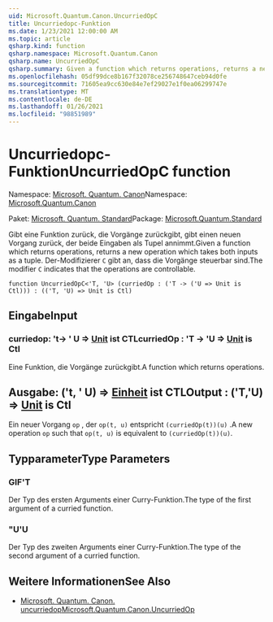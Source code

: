 ```yaml
---
uid: Microsoft.Quantum.Canon.UncurriedOpC
title: Uncurriedopc-Funktion
ms.date: 1/23/2021 12:00:00 AM
ms.topic: article
qsharp.kind: function
qsharp.namespace: Microsoft.Quantum.Canon
qsharp.name: UncurriedOpC
qsharp.summary: Given a function which returns operations, returns a new operation which takes both inputs as a tuple. The modifier `C` indicates that the operations are controllable.
ms.openlocfilehash: 05df99dce8b167f32078ce256748647ceb94d0fe
ms.sourcegitcommit: 71605ea9cc630e84e7ef29027e1f0ea06299747e
ms.translationtype: MT
ms.contentlocale: de-DE
ms.lasthandoff: 01/26/2021
ms.locfileid: "98851989"
---
```

# <a name="uncurriedopc-function"></a><span data-ttu-id="5e158-102">Uncurriedopc-Funktion</span><span class="sxs-lookup"><span data-stu-id="5e158-102">UncurriedOpC function</span></span>

<span data-ttu-id="5e158-103">Namespace: [Microsoft. Quantum. Canon](xref:Microsoft.Quantum.Canon)</span><span class="sxs-lookup"><span data-stu-id="5e158-103">Namespace: [Microsoft.Quantum.Canon](xref:Microsoft.Quantum.Canon)</span></span>

<span data-ttu-id="5e158-104">Paket: [Microsoft. Quantum. Standard](https://nuget.org/packages/Microsoft.Quantum.Standard)</span><span class="sxs-lookup"><span data-stu-id="5e158-104">Package: [Microsoft.Quantum.Standard](https://nuget.org/packages/Microsoft.Quantum.Standard)</span></span>


<span data-ttu-id="5e158-105">Gibt eine Funktion zurück, die Vorgänge zurückgibt, gibt einen neuen Vorgang zurück, der beide Eingaben als Tupel annimmt.</span><span class="sxs-lookup"><span data-stu-id="5e158-105">Given a function which returns operations, returns a new operation which takes both inputs as a tuple.</span></span>
<span data-ttu-id="5e158-106">Der-Modifizierer `C` gibt an, dass die Vorgänge steuerbar sind.</span><span class="sxs-lookup"><span data-stu-id="5e158-106">The modifier `C` indicates that the operations are controllable.</span></span>

```qsharp
function UncurriedOpC<'T, 'U> (curriedOp : ('T -> ('U => Unit is Ctl))) : (('T, 'U) => Unit is Ctl)
```


## <a name="input"></a><span data-ttu-id="5e158-107">Eingabe</span><span class="sxs-lookup"><span data-stu-id="5e158-107">Input</span></span>

### <a name="curriedop--t---u--unit--is-ctl"></a><span data-ttu-id="5e158-108">curriedop: 't-> ' U => [Unit](xref:microsoft.quantum.lang-ref.unit)  ist CTL</span><span class="sxs-lookup"><span data-stu-id="5e158-108">curriedOp : 'T -> 'U => [Unit](xref:microsoft.quantum.lang-ref.unit)  is Ctl</span></span>

<span data-ttu-id="5e158-109">Eine Funktion, die Vorgänge zurückgibt.</span><span class="sxs-lookup"><span data-stu-id="5e158-109">A function which returns operations.</span></span>



## <a name="output--tu--unit--is-ctl"></a><span data-ttu-id="5e158-110">Ausgabe: ('t, ' U) => [Einheit](xref:microsoft.quantum.lang-ref.unit)  ist CTL</span><span class="sxs-lookup"><span data-stu-id="5e158-110">Output : ('T,'U) => [Unit](xref:microsoft.quantum.lang-ref.unit)  is Ctl</span></span>

<span data-ttu-id="5e158-111">Ein neuer Vorgang `op` , der `op(t, u)` entspricht `(curriedOp(t))(u)` .</span><span class="sxs-lookup"><span data-stu-id="5e158-111">A new operation `op` such that `op(t, u)` is equivalent to `(curriedOp(t))(u)`.</span></span>

## <a name="type-parameters"></a><span data-ttu-id="5e158-112">Typparameter</span><span class="sxs-lookup"><span data-stu-id="5e158-112">Type Parameters</span></span>

### <a name="t"></a><span data-ttu-id="5e158-113">GIF</span><span class="sxs-lookup"><span data-stu-id="5e158-113">'T</span></span>

<span data-ttu-id="5e158-114">Der Typ des ersten Arguments einer Curry-Funktion.</span><span class="sxs-lookup"><span data-stu-id="5e158-114">The type of the first argument of a curried function.</span></span>
### <a name="u"></a><span data-ttu-id="5e158-115">"U</span><span class="sxs-lookup"><span data-stu-id="5e158-115">'U</span></span>

<span data-ttu-id="5e158-116">Der Typ des zweiten Arguments einer Curry-Funktion.</span><span class="sxs-lookup"><span data-stu-id="5e158-116">The type of the second argument of a curried function.</span></span>

## <a name="see-also"></a><span data-ttu-id="5e158-117">Weitere Informationen</span><span class="sxs-lookup"><span data-stu-id="5e158-117">See Also</span></span>

- [<span data-ttu-id="5e158-118">Microsoft. Quantum. Canon. uncurriedop</span><span class="sxs-lookup"><span data-stu-id="5e158-118">Microsoft.Quantum.Canon.UncurriedOp</span></span>](xref:Microsoft.Quantum.Canon.UncurriedOp)